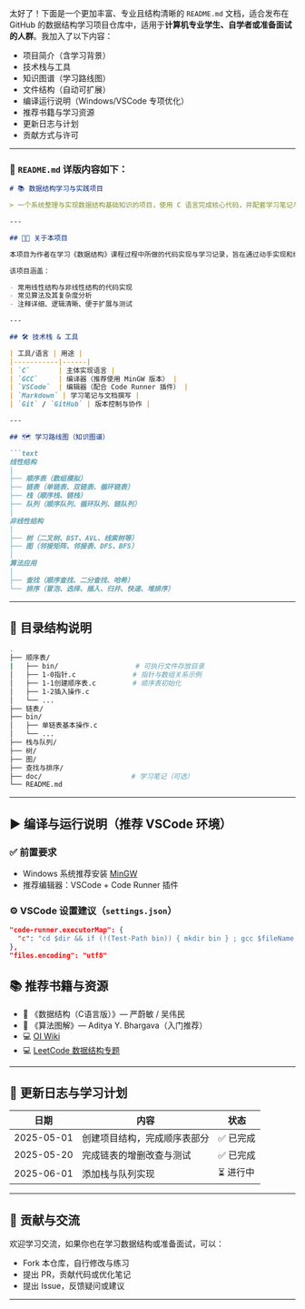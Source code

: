 太好了！下面是一个更加丰富、专业且结构清晰的 `README.md` 文档，适合发布在 GitHub 的数据结构学习项目仓库中，适用于**计算机专业学生、自学者或准备面试的人群**。我加入了以下内容：

* 项目简介（含学习背景）
* 技术栈与工具
* 知识图谱（学习路线图）
* 文件结构（自动可扩展）
* 编译运行说明（Windows/VSCode 专项优化）
* 推荐书籍与学习资源
* 更新日志与计划
* 贡献方式与许可

---

### 🧾 `README.md` 详版内容如下：

````markdown
# 📚 数据结构学习与实践项目

> 一个系统整理与实现数据结构基础知识的项目，使用 C 语言完成核心代码，并配套学习笔记与运行示例，适合大学课程学习、程序设计竞赛准备、笔试面试复习等场景。

---

## 🧑‍🎓 关于本项目

本项目为作者在学习《数据结构》课程过程中所做的代码实现与学习记录，旨在通过动手实现和练习，加深对各类数据结构及其算法的理解，强化实际编程能力。

该项目涵盖：

- 常用线性结构与非线性结构的代码实现
- 常见算法及其复杂度分析
- 注释详细、逻辑清晰、便于扩展与测试

---

## 🛠 技术栈 & 工具

| 工具/语言 | 用途 |
|-----------|------|
| `C`       | 主体实现语言 |
| `GCC`     | 编译器（推荐使用 MinGW 版本） |
| `VSCode`  | 编辑器（配合 Code Runner 插件） |
| `Markdown` | 学习笔记与文档撰写 |
| `Git` / `GitHub` | 版本控制与协作 |

---

## 🗺️ 学习路线图（知识图谱）

```text
线性结构
│
├── 顺序表（数组模拟）
├── 链表（单链表、双链表、循环链表）
├── 栈（顺序栈、链栈）
├── 队列（顺序队列、循环队列、链队列）
│
非线性结构
│
├── 树（二叉树、BST、AVL、线索树等）
├── 图（邻接矩阵、邻接表、DFS、BFS）
│
算法应用
│
├── 查找（顺序查找、二分查找、哈希）
└── 排序（冒泡、选择、插入、归并、快速、堆排序）
````

---

## 📁 目录结构说明

```bash
.
├── 顺序表/
|   ├── bin/                   # 可执行文件存放目录
│   ├── 1-0指针.c              # 指针与数组关系示例
│   ├── 1-1创建顺序表.c         # 顺序表初始化
│   ├── 1-2插入操作.c
│   └── ...
├── 链表/
├── bin/                   
│   ├── 单链表基本操作.c
│   └── ...
├── 栈与队列/
├── 树/
├── 图/
├── 查找与排序/
├── doc/                      # 学习笔记（可选）
└── README.md
```

---

## ▶️ 编译与运行说明（推荐 VSCode 环境）

### ✅ 前置要求

* Windows 系统推荐安装 [MinGW](https://www.mingw-w64.org/)
* 推荐编辑器：VSCode + Code Runner 插件

### ⚙️ VSCode 设置建议（`settings.json`）

```json
"code-runner.executorMap": {
  "c": "cd $dir && if (!(Test-Path bin)) { mkdir bin } ; gcc $fileName -o bin/$fileNameWithoutExt.exe ; if ($?) { ./bin/$fileNameWithoutExt.exe }"
},
"files.encoding": "utf8"
```

## 📚 推荐书籍与资源

* 📘 《数据结构（C语言版）》— 严蔚敏 / 吴伟民
* 📘 《算法图解》— Aditya Y. Bhargava（入门推荐）
* 💻 [OI Wiki](https://oi-wiki.org/)
* 💻 [LeetCode 数据结构专题](https://leetcode.cn/)

---

## 🧭 更新日志与学习计划

| 日期         | 内容             | 状态     |
| ---------- | -------------- | ------ |
| 2025-05-01 | 创建项目结构，完成顺序表部分 | ✅ 已完成  |
| 2025-05-20 | 完成链表的增删改查与测试   | ✅ 已完成  |
| 2025-06-01 | 添加栈与队列实现       | ⏳ 进行中  |

---

## 🤝 贡献与交流

欢迎学习交流，如果你也在学习数据结构或准备面试，可以：

* Fork 本仓库，自行修改与练习
* 提出 PR，贡献代码或优化笔记
* 提出 Issue，反馈疑问或建议

---

